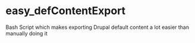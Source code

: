 # easy_defContentExport
Bash Script which makes exporting Drupal default content a lot easier than manually doing it

